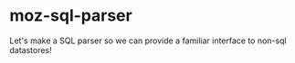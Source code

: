 # moz-sql-parser
Let's make a SQL parser so we can provide a familiar interface to non-sql datastores!

